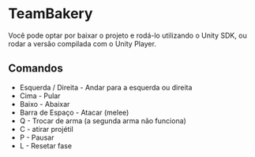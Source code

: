 TeamBakery
==
Você pode optar por baixar o projeto e rodá-lo utilizando o Unity SDK, ou rodar a versão compilada com o Unity Player.

Comandos
--
- Esquerda / Direita - Andar para a esquerda ou direita
- Cima - Pular
- Baixo - Abaixar
- Barra de Espaço - Atacar (melee)
- Q - Trocar de arma (a segunda arma não funciona)
- C - atirar projétil
- P - Pausar
- L - Resetar fase
